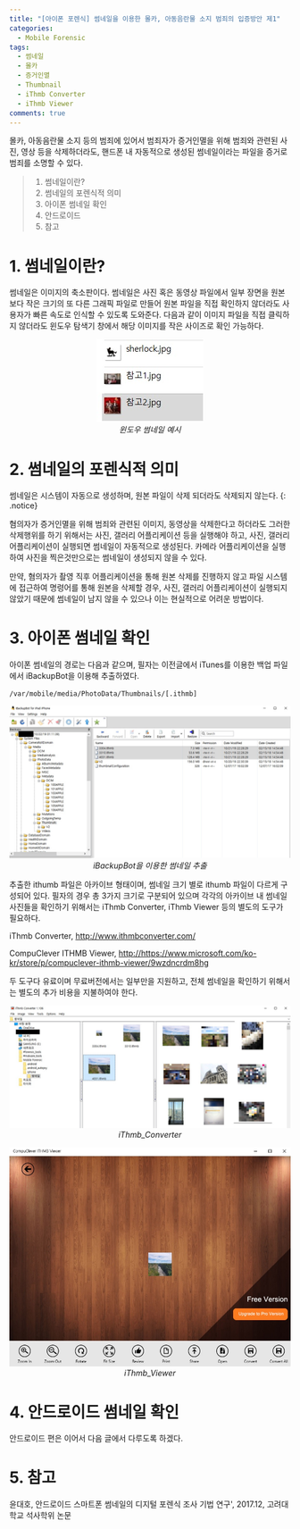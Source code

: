```yaml
---
title: "[아이폰 포렌식] 썸네일을 이용한 몰카, 아동음란물 소지 범죄의 입증방안 제1"
categories:
  - Mobile Forensic
tags:
  - 썸네일
  - 몰카
  - 증거인멸
  - Thumbnail
  - iThmb Converter
  - iThmb Viewer
comments: true
---
```


몰카, 아동음란물 소지 등의 범죄에 있어서 범죄자가 증거인멸을 위해 범죄와 관련된 사진, 영상 등을 삭제하더라도,
핸드폰 내 자동적으로 생성된 썸네일이라는 파일을 증거로 범죄를 소명할 수 있다.

> 1. 썸네일이란?
> 2. 썸네일의 포렌식적 의미
> 3. 아이폰 썸네일 확인
> 4. 안드로이드 
> 5. 참고

# 1. 썸네일이란?

썸네일은 이미지의 축소판이다. 썸네일은 사진 혹은 동영상 파일에서 일부 장면을 원본보다 작은 크기의 또 다른 그래픽 파일로 만들어 
원본 파일을 직접 확인하지 않더라도 사용자가 빠른 속도로 인식할 수 있도록 도와준다. 
다음과 같이 이미지 파일을 직접 클릭하지 않더라도 윈도우 탐색기 창에서 해당 이미지를 작은 사이즈로 확인 가능하다.

<center><p><img src="/assets/2020-05-27-post-mobile_thumbnail/1.jpg"><br><em>윈도우 썸네일 예시</em></p></center>

# 2. 썸네일의 포렌식적 의미

썸네일은 시스템이 자동으로 생성하며, 원본 파일이 삭제 되더라도 삭제되지 않는다.
{: .notice}

혐의자가 증거인멸을 위해 범죄와 관련된 이미지, 동영상을 삭제한다고 하더라도 그러한 삭제행위를 하기 위해서는 사진, 갤러리 어플리케이션 등을 실행해야 하고,
사진, 갤러리 어플리케이션이 실행되면 썸네일이 자동적으로 생성된다. 카메라 어플리케이션을 실행하여 사진을 찍은것만으로는 썸네일이 생성되지 않을 수 있다.

만약, 혐의자가 촬영 직후 어플리케이션을 통해 원본 삭제를 진행하지 않고 파일 시스템에 접근하여 명령어를 통해 원본을 삭제할 경우, 
사진, 갤러리 어플리케이션이 실행되지 않았기 때문에 썸네일이 남지 않을 수 있으나 이는 현실적으로 어려운 방법이다.

# 3. 아이폰 썸네일 확인

아이폰 썸네일의 경로는 다음과 같으며, 필자는 이전글에서 iTunes를 이용한 백업 파일에서 iBackupBot을 이용해 추출하였다.

```
/var/mobile/media/PhotoData/Thumbnails/[.ithmb]
```

<center><p><img src="/assets/2020-05-27-post-mobile_thumbnail/iBackupBot.jpg"><br><em>iBackupBot을 이용한 썸네일 추출</em></p></center>

<p>
추출한 ithumb 파일은 아카이브 형태이며, 썸네일 크기 별로 ithumb 파일이 다르게 구성되어 있다.
필자의 경우 총 3가지 크기로 구분되어 있으며 각각의 아카이브 내 썸네일 사진들을 확인하기 위해서는 iThmb Converter, iThmb Viewer 등의 별도의 도구가 필요하다.

iThmb Converter, <http://www.ithmbconverter.com/>

CompuClever ITHMB Viewer, <http://https://www.microsoft.com/ko-kr/store/p/compuclever-ithmb-viewer/9wzdncrdm8hg>

두 도구다 유료이며 무료버전에서는 일부만을 지원하고, 전체 썸네일을 확인하기 위해서는 별도의 추가 비용을 지불하여야 한다.
</p>

<center><p><img src="/assets/2020-05-27-post-mobile_thumbnail/iThmb_Converter.jpg"><br><em>iThmb_Converter</em></p></center>

<center><p><img src="/assets/2020-05-27-post-mobile_thumbnail/iThmb_Viewer.jpg"><br><em>iThmb_Viewer</em></p></center>

# 4. 안드로이드 썸네일 확인

안드로이드 편은 이어서 다음 글에서 다루도록 하겠다.

# 5. 참고

윤대호, 안드로이드 스마트폰 썸네일의 디지털 포렌식 조사 기법 연구', 2017.12, 고려대학교 석사학위 논문


